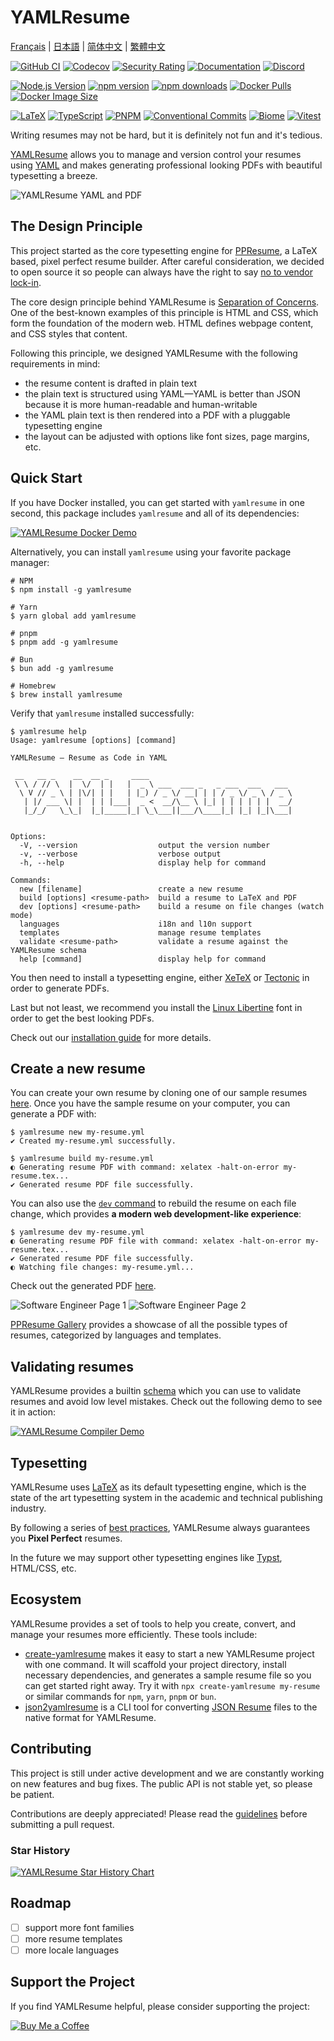 # YAMLResume

[Français](./README-fr.md) | [日本語](./README-ja.md) | [简体中文](./README-zh-cn.md) | [繁體中文](./README-zh-tw.md)

<!-- Build, Quality & Docs -->
[![GitHub CI](https://github.com/yamlresume/yamlresume/workflows/test/badge.svg)](https://github.com/yamlresume/yamlresume/actions/workflows/test.yml)
[![Codecov](https://img.shields.io/codecov/c/github/yamlresume/yamlresume?style=flat-square&logo=codecov)](https://codecov.io/gh/yamlresume/yamlresume)
[![Security Rating](https://img.shields.io/badge/Security-A+-brightgreen?style=flat-square&logo=shield)](https://github.com/yamlresume/yamlresume/security)
[![Documentation](https://img.shields.io/badge/docs-yamlresume.dev-blue?style=flat-square&logo=gitbook)](https://yamlresume.dev)
[![Discord](https://img.shields.io/discord/1371488902023479336?style=flat-square&logo=discord&color=5865F2)](https://discord.gg/9SyT7mVV4K)

<!-- Package & Distribution -->
[![Node.js Version](https://img.shields.io/node/v/yamlresume.svg?style=flat-square&logo=node.js&color=339933)](https://nodejs.org/)
[![npm version](https://img.shields.io/npm/v/yamlresume.svg?style=flat-square&logo=npm)](https://www.npmjs.com/package/yamlresume)
[![npm downloads](https://img.shields.io/npm/dm/yamlresume.svg?style=flat-square&logo=npm&color=CB3837)](https://www.npmjs.com/package/yamlresume)
[![Docker Pulls](https://img.shields.io/docker/pulls/yamlresume/yamlresume.svg?style=flat-square&logo=docker)](https://hub.docker.com/r/yamlresume/yamlresume)
[![Docker Image Size](https://img.shields.io/docker/image-size/yamlresume/yamlresume/latest.svg?style=flat-square&logo=docker&color=2496ED)](https://hub.docker.com/r/yamlresume/yamlresume)

<!-- Technology Stack -->
[![LaTeX](https://img.shields.io/badge/LaTeX-Typesetting-008080?style=flat-square&logo=latex)](https://www.latex-project.org/)
[![TypeScript](https://img.shields.io/badge/TypeScript-5.0+-blue?style=flat-square&logo=typescript)](https://www.typescriptlang.org/)
[![PNPM](https://img.shields.io/badge/PNPM-Workspace-orange?style=flat-square&logo=pnpm)](https://pnpm.io/)
[![Conventional Commits](https://img.shields.io/badge/Conventional%20Commits-1.0.0-FE5196?style=flat-square&logo=conventionalcommits)](https://conventionalcommits.org)
[![Biome](https://img.shields.io/badge/Biome-Linted-60a5fa?style=flat-square&logo=biome)](https://biomejs.dev/)
[![Vitest](https://img.shields.io/badge/Vitest-Tested-6E9F18?style=flat-square&logo=vitest)](https://vitest.dev/)


Writing resumes may not be hard, but it is definitely not fun and it's tedious.

[YAMLResume](https://yamlresume.dev) allows you to manage and version control
your resumes using [YAML](https://yaml.org/) and makes generating professional looking PDFs with beautiful typesetting a breeze.

![YAMLResume YAML and PDF](./docs/static/images/yamlresume-yaml-and-pdf.webp)

## The Design Principle

This project started as the core typesetting engine for
[PPResume](https://ppresume.com/?ref=yamlresume), a LaTeX based, pixel perfect
resume builder. After careful consideration, we decided to open source it so
people can always have the right to say [no to vendor
lock-in](https://blog.ppresume.com/posts/no-vendor-lock-in).

The core design principle behind YAMLResume is [Separation of
Concerns](https://en.wikipedia.org/wiki/Separation_of_concerns). One of the
best-known examples of this principle is HTML and CSS, which form the foundation
of the modern web. HTML defines webpage content, and CSS styles that content.

Following this principle, we designed YAMLResume with the following requirements
in mind:

- the resume content is drafted in plain text
- the plain text is structured using YAML—YAML is better than JSON because it is
  more human-readable and human-writable
- the YAML plain text is then rendered into a PDF with a pluggable typesetting
  engine
- the layout can be adjusted with options like font sizes, page margins, etc.

## Quick Start

If you have Docker installed, you can get started with `yamlresume` in one
second, this package includes `yamlresume` and all of its dependencies:

[![YAMLResume Docker Demo](https://asciinema.org/a/722057.svg)](https://asciinema.org/a/722057)

Alternatively, you can install `yamlresume` using your favorite package
manager:

```
# NPM
$ npm install -g yamlresume

# Yarn
$ yarn global add yamlresume

# pnpm
$ pnpm add -g yamlresume

# Bun
$ bun add -g yamlresume

# Homebrew
$ brew install yamlresume
```

Verify that `yamlresume` installed successfully:

```
$ yamlresume help
Usage: yamlresume [options] [command]

YAMLResume — Resume as Code in YAML

 __   __ _    __  __ _     ____
 \ \ / // \  |  \/  | |   |  _ \ ___  ___ _   _ ___  ___   ___
  \ V // _ \ | |\/| | |   | |_) / _ \/ __| | | / _ \/ _ \ / _ \
   | |/ ___ \| |  | | |___|  _ <  __/\__ \ |_| | | | | | |  __/
   |_/_/   \_\_|  |_|_____|_| \_\___||___/\____|_| |_| |_|\___|


Options:
  -V, --version                  output the version number
  -v, --verbose                  verbose output
  -h, --help                     display help for command

Commands:
  new [filename]                 create a new resume
  build [options] <resume-path>  build a resume to LaTeX and PDF
  dev [options] <resume-path>    build a resume on file changes (watch mode)
  languages                      i18n and l10n support
  templates                      manage resume templates
  validate <resume-path>         validate a resume against the YAMLResume schema
  help [command]                 display help for command
```

You then need to install a typesetting engine, either
[XeTeX](http://yamlresume.dev/docs/getting-started#xetex) or
[Tectonic](http://yamlresume.dev/docs/getting-started#xetex) in order to
generate PDFs.

Last but not least, we recommend you install the [Linux
Libertine](http://yamlresume.dev/docs/getting-started#linux-libertine) font in
order to get the best looking PDFs.

Check out our [installation guide](http://yamlresume.dev/docs/installation) for
more details.

## Create a new resume

You can create your own resume by cloning one of our sample resumes
[here](./packages/cli/src/commands/fixtures/software-engineer.yml). Once you
have the sample resume on your computer, you can generate a PDF with:

```
$ yamlresume new my-resume.yml
✔ Created my-resume.yml successfully.

$ yamlresume build my-resume.yml
◐ Generating resume PDF with command: xelatex -halt-on-error my-resume.tex...
✔ Generated resume PDF file successfully.
```

You can also use the [`dev` command](https://yamlresume.dev/docs/cli#dev) to
rebuild the resume on each file change, which provides **a modern web
development-like experience**:

```
$ yamlresume dev my-resume.yml
◐ Generating resume PDF file with command: xelatex -halt-on-error my-resume.tex...
✔ Generated resume PDF file successfully.
◐ Watching file changes: my-resume.yml...
```

Check out the generated PDF [here](./docs/static/images/resume.pdf).

![Software Engineer Page 1](./docs/static/images/resume-1.webp)
![Software Engineer Page 2](./docs/static/images/resume-2.webp)

[PPResume Gallery](https://ppresume.com/gallery/?ref=yamlresume) provides a
showcase of all the possible types of resumes, categorized by languages and
templates.

## Validating resumes

YAMLResume provides a builtin
[schema](https://yamlresume.dev/docs/compiler/schema) which you can use to
validate resumes and avoid low level mistakes. Check out the following demo to
see it in action:

[![YAMLResume Compiler Demo](https://asciinema.org/a/728098.svg)](https://asciinema.org/a/728098)

## Typesetting

YAMLResume uses [LaTeX](https://www.latex-project.org/) as its default
typesetting engine, which is the state of the art typesetting system in the
academic and technical publishing industry.

By following a series of [best
practices](https://docs.ppresume.com/guide?ref=yamlresume), YAMLResume always
guarantees you **Pixel Perfect** resumes.

In the future we may support other typesetting engines like
[Typst](https://github.com/typst/typst), HTML/CSS, etc.

## Ecosystem

YAMLResume provides a set of tools to help you create, convert, and manage your
resumes more efficiently. These tools include:

- [create-yamlresume](https://yamlresume.dev/docs/ecosystem/create-yamlresume)
  makes it easy to start a new YAMLResume project with one command. It
  will scaffold your project directory, install necessary dependencies, and
  generates a sample resume file so you can get started right away. Try it with
  `npx create-yamlresume my-resume` or similar commands for `npm`, `yarn`,
  `pnpm` or `bun`.
- [json2yamlresume](https://yamlresume.dev/docs/ecosystem/json2yamlresume) is a
  CLI tool for converting [JSON Resume](https://jsonresume.org/) files to the
  native format for YAMLResume.

## Contributing

This project is still under active development and we are constantly working on
new features and bug fixes. The public API is not stable yet, so please be
patient.

Contributions are deeply appreciated! Please read the
[guidelines](./CONTRIBUTING.md) before submitting a pull request.

### Star History

[![YAMLResume Star History Chart](https://api.star-history.com/svg?repos=yamlresume/yamlresume&type=Date)](https://www.star-history.com/#yamlresume/yamlresume&Date)

## Roadmap

- [ ] support more font families
- [ ] more resume templates
- [ ] more locale languages

## Support the Project

If you find YAMLResume helpful, please consider supporting the project:

[![Buy Me a Coffee](https://img.shields.io/badge/Buy%20Me%20a%20Coffee-FFDD00?style=for-the-badge&logo=buy-me-a-coffee&logoColor=black)](https://buymeacoffee.com/xiaohanyu)
